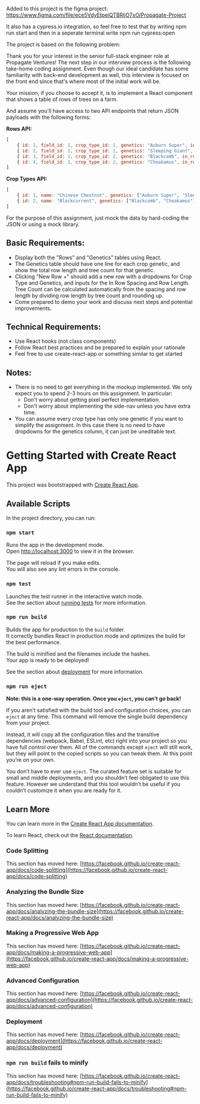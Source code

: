 Added to this project is the figma project: https://www.figma.com/file/ece5VdyEtpeiQTBRljO7xO/Propagate-Project

It also has a cypress.io integration, so feel free to test that by writing npm run start and then in a seperate terminal write npm run cypress:open

The project is based on the following problem:



Thank you for your interest in the senior full-stack engineer role at Propagate Ventures! The next step in our interview process is the following take-home coding assignment. Even though our ideal candidate has some familiarity with back-end development as well, this interview is focused on the front end since that's where most of the initial work will be.

Your mission, if you choose to accept it, is to implement a React component that shows a table of rows of trees on a farm.

And assume you'll have access to two API endpoints that return JSON payloads with the following forms:

**Rows API:**

```jsx
[
	{ id: 1, field_id: 1, crop_type_id: 1, genetics: "Auburn Super", in_row_spacing: 12, row_length: 500, tree_count: 42 },
	{ id: 2, field_id: 1, crop_type_id: 1, genetics: "Sleeping Giant", in_row_spacing: 12, row_length: 500, tree_count: 42 },
	{ id: 3, field_id: 1, crop_type_id: 2, genetics: "Blackcomb", in_row_spacing: 6, row_length: 300, tree_count: 50 },
	{ id: 4, field_id: 1, crop_type_id: 2, genetics: "Cheakamus", in_row_spacing: 6, row_length: 300, tree_count: 50 }
]
```

**Crop Types API:**

```jsx
[
	{ id: 1, name: "Chinese Chestnut", genetics: ["Auburn Super", "Sleeping Giant"] },
	{ id: 2, name: "Blackcurrent", genetics: ["Blackcomb", "Cheakamus"] }
]
```

For the purpose of this assignment, just mock the data by hard-coding the JSON or using a mock library.

## Basic Requirements:

- Display both the "Rows" and "Genetics" tables using React.
- The Genetics table should have one line for each crop genetic, and show the total row length and tree count for that genetic.
- Clicking "New Row +" should add a new row with a dropdowns for Crop Type and Genetics, and inputs for the In Row Spacing and Row Length. Tree Count can be calculated automatically from the spacing and row length by dividing row length by tree count and rounding up.
- Come prepared to demo your work and discuss next steps and potential improvements.

## Technical Requirements:

- Use React hooks (not class components)
- Follow React best practices and be prepared to explain your rationale
- Feel free to use create-react-app or something similar to get started

## Notes:

- There is no need to get everything in the mockup implemented. We only expect you to spend 2-3 hours on this assignment. In particular:
    - Don't worry about getting pixel perfect implementation.
    - Don't worry about implementing the side-nav unless you have extra time.
- You can assume every crop type has only one genetic if you want to simplify the assignment. In  this case there is no need to have dropdowns for the genetics column, it can just be uneditable text.

# Getting Started with Create React App

This project was bootstrapped with [Create React App](https://github.com/facebook/create-react-app).

## Available Scripts

In the project directory, you can run:

### `npm start`

Runs the app in the development mode.\
Open [http://localhost:3000](http://localhost:3000) to view it in the browser.

The page will reload if you make edits.\
You will also see any lint errors in the console.

### `npm test`

Launches the test runner in the interactive watch mode.\
See the section about [running tests](https://facebook.github.io/create-react-app/docs/running-tests) for more information.

### `npm run build`

Builds the app for production to the `build` folder.\
It correctly bundles React in production mode and optimizes the build for the best performance.

The build is minified and the filenames include the hashes.\
Your app is ready to be deployed!

See the section about [deployment](https://facebook.github.io/create-react-app/docs/deployment) for more information.

### `npm run eject`

**Note: this is a one-way operation. Once you `eject`, you can’t go back!**

If you aren’t satisfied with the build tool and configuration choices, you can `eject` at any time. This command will remove the single build dependency from your project.

Instead, it will copy all the configuration files and the transitive dependencies (webpack, Babel, ESLint, etc) right into your project so you have full control over them. All of the commands except `eject` will still work, but they will point to the copied scripts so you can tweak them. At this point you’re on your own.

You don’t have to ever use `eject`. The curated feature set is suitable for small and middle deployments, and you shouldn’t feel obligated to use this feature. However we understand that this tool wouldn’t be useful if you couldn’t customize it when you are ready for it.

## Learn More

You can learn more in the [Create React App documentation](https://facebook.github.io/create-react-app/docs/getting-started).

To learn React, check out the [React documentation](https://reactjs.org/).

### Code Splitting

This section has moved here: [https://facebook.github.io/create-react-app/docs/code-splitting](https://facebook.github.io/create-react-app/docs/code-splitting)

### Analyzing the Bundle Size

This section has moved here: [https://facebook.github.io/create-react-app/docs/analyzing-the-bundle-size](https://facebook.github.io/create-react-app/docs/analyzing-the-bundle-size)

### Making a Progressive Web App

This section has moved here: [https://facebook.github.io/create-react-app/docs/making-a-progressive-web-app](https://facebook.github.io/create-react-app/docs/making-a-progressive-web-app)

### Advanced Configuration

This section has moved here: [https://facebook.github.io/create-react-app/docs/advanced-configuration](https://facebook.github.io/create-react-app/docs/advanced-configuration)

### Deployment

This section has moved here: [https://facebook.github.io/create-react-app/docs/deployment](https://facebook.github.io/create-react-app/docs/deployment)

### `npm run build` fails to minify

This section has moved here: [https://facebook.github.io/create-react-app/docs/troubleshooting#npm-run-build-fails-to-minify](https://facebook.github.io/create-react-app/docs/troubleshooting#npm-run-build-fails-to-minify)
